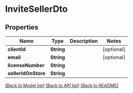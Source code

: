 # InviteSellerDto

## Properties
Name | Type | Description | Notes
------------ | ------------- | ------------- | -------------
**clientId** | **String** |  | [optional] 
**email** | **String** |  | [optional] 
**licenseNumber** | **String** |  | 
**sellerIdOnStore** | **String** |  | 

[[Back to Model list]](../README.md#documentation-for-models) [[Back to API list]](../README.md#documentation-for-api-endpoints) [[Back to README]](../README.md)


